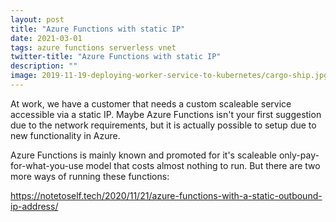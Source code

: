 ```yaml
---
layout: post
title: "Azure Functions with static IP"
date: 2021-03-01
tags: azure functions serverless vnet
twitter-title: "Azure Functions with static IP"
description: ""
image: 2019-11-19-deploying-worker-service-to-kubernetes/cargo-ship.jpg
---
```


<p class="intro"><span class="dropcap">A</span>t work, we have a customer that needs a custom scaleable service accessible via a static IP. Maybe Azure Functions isn't your first suggestion due to the network requirements, but it is actually possible to setup due to new functionality in Azure.</p>

Azure Functions is mainly known and promoted for it's scaleable only-pay-for-what-you-use model that costs almost nothing to run. But there are two more ways of running these functions:

https://notetoself.tech/2020/11/21/azure-functions-with-a-static-outbound-ip-address/
